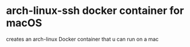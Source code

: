 # arch-linux-ssh docker container for macOS
creates an arch-linux Docker container that u can run on a mac
